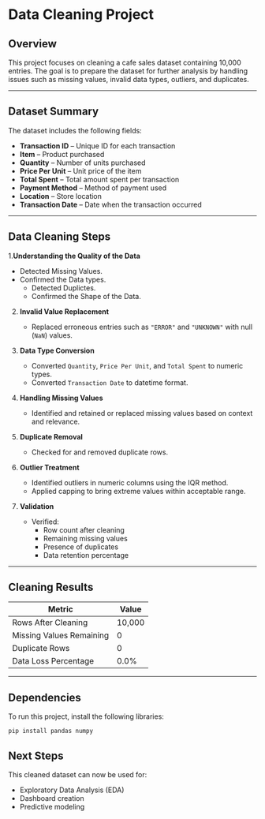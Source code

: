 # Data Cleaning Project 

## Overview

This project focuses on cleaning a cafe sales dataset containing 10,000 entries. The goal is to prepare the dataset for further analysis by handling issues such as missing values, invalid data types, outliers, and duplicates.

---

## Dataset Summary

The dataset includes the following fields:

- **Transaction ID** – Unique ID for each transaction  
- **Item** – Product purchased  
- **Quantity** – Number of units purchased  
- **Price Per Unit** – Unit price of the item  
- **Total Spent** – Total amount spent per transaction  
- **Payment Method** – Method of payment used  
- **Location** – Store location  
- **Transaction Date** – Date when the transaction occurred  

---

##  Data Cleaning Steps

1.**Understanding the Quality of the Data**
- Detected Missing Values.
- Confirmed the Data types.
   - Detected Duplictes.
   - Confirmed the Shape of the Data.
  
2. **Invalid Value Replacement**
   - Replaced erroneous entries such as `"ERROR"` and `"UNKNOWN"` with null (`NaN`) values.

3. **Data Type Conversion**
   - Converted `Quantity`, `Price Per Unit`, and `Total Spent` to numeric types.
   - Converted `Transaction Date` to datetime format.

4. **Handling Missing Values**
   - Identified and retained or replaced missing values based on context and relevance.

5. **Duplicate Removal**
   - Checked for and removed duplicate rows.

6. **Outlier Treatment**
   - Identified outliers in numeric columns using the IQR method.
   - Applied capping to bring extreme values within acceptable range.

7. **Validation**
   - Verified:
     - Row count after cleaning
     - Remaining missing values
     - Presence of duplicates
     - Data retention percentage

---

## Cleaning Results

| Metric                  | Value     |
|-------------------------|-----------|
| Rows After Cleaning     | 10,000    |
| Missing Values Remaining| 0         |
| Duplicate Rows          | 0         |
| Data Loss Percentage    | 0.0%      |

---
## Dependencies

To run this project, install the following libraries:

```bash
pip install pandas numpy 
```
## Next Steps

This cleaned dataset can now be used for:
- Exploratory Data Analysis (EDA)
- Dashboard creation
- Predictive modeling

